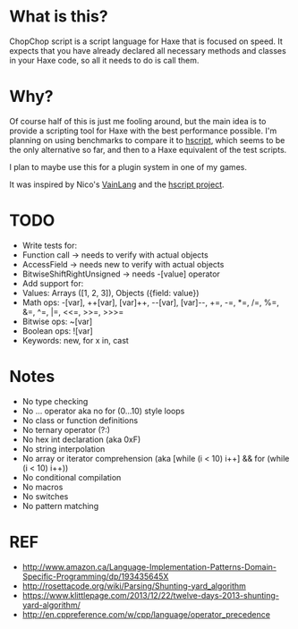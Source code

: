 # What is this?
ChopChop script is a script language for Haxe that
is focused on speed. It expects that you have already
declared all necessary methods and classes in your Haxe
code, so all it needs to do is call them.

# Why?
Of course half of this is just me fooling around, but the
main idea is to provide a scripting tool for Haxe with the
best performance possible. I'm planning on using benchmarks
to compare it to
[hscript](https://github.com/HaxeFoundation/hscript),
which seems to be the only alternative so far, and then
to a Haxe equivalent of the test scripts.

I plan to maybe use this for a plugin system in one of
my games.

It was inspired by Nico's
[VainLang](http://nicom1.github.io/interpreter/)
and the [hscript project](https://github.com/HaxeFoundation/hscript).

# TODO
* Write tests for:
 * Function call -> needs to verify with actual objects
 * AccessField -> needs new to verify with actual objects
 * BitwiseShiftRightUnsigned -> needs -[value] operator
* Add support for:
 * Values: Arrays ([1, 2, 3]), Objects ({field: value})
 * Math ops: -[var], ++[var], [var]++, --[var], [var]--, +=, -=, *=, /=, %=, &=, ^=, |=, <<=, >>=, >>>=
 * Bitwise ops: ~[var]
 * Boolean ops: ![var]
 * Keywords: new, for x in, cast

# Notes
* No type checking
* No ... operator aka no for (0...10) style loops
* No class or function definitions
* No ternary operator (?:)
* No hex int declaration (aka 0xF)
* No string interpolation
* No array or iterator comprehension (aka [while (i < 10) i++] && for (while (i < 10) i++))
* No conditional compilation
* No macros
* No switches
* No pattern matching

# REF
* http://www.amazon.ca/Language-Implementation-Patterns-Domain-Specific-Programming/dp/193435645X
* http://rosettacode.org/wiki/Parsing/Shunting-yard_algorithm
* https://www.klittlepage.com/2013/12/22/twelve-days-2013-shunting-yard-algorithm/
* http://en.cppreference.com/w/cpp/language/operator_precedence
